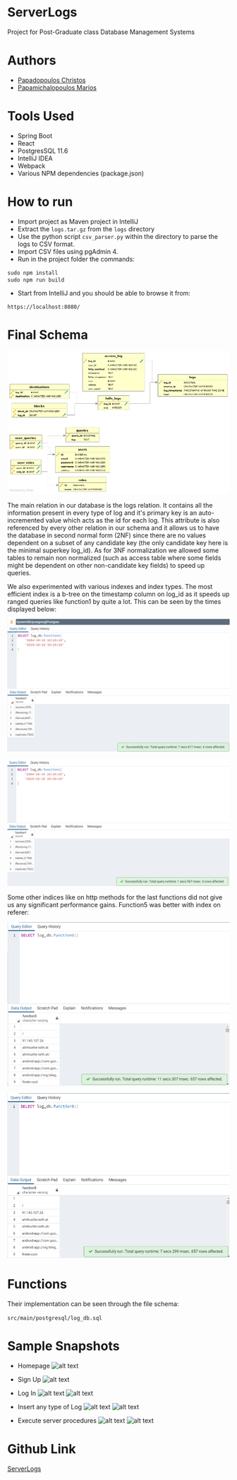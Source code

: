 # ServerLogs
Project for Post-Graduate class Database Management Systems

# Authors
- [Papadopoulos Christos](https://github.com/Christosc96)
- [Papamichalopoulos Marios](https://github.com/PapamichMarios)

# Tools Used
- Spring Boot 
- React
- PostgresSQL 11.6
- IntelliJ IDEA
- Webpack
- Various NPM dependencies (package.json)

# How to run
- Import project as Maven project in IntelliJ
- Extract the ```logs.tar.gz``` from the ```logs``` directory
- Use the python script ```csv_parser.py``` within the directory to parse the logs to CSV format.
- Import CSV files using pgAdmin 4.
- Run in the project folder the commands: 

```
sudo npm install
sudo npm run build
```

- Start from IntelliJ and you should be able to browse it from:
```
https://localhost:8080/
```

# Final Schema

![alt text](src/main/postgresql/log_db.jpg "DB Schema")

The main relation in our database is the logs relation. It contains all the information present in every type of log and
it's primary key is an auto-incremented value which acts as the id for each log. This attribute is also referenced by 
every other relation in our schema and it allows us to have the database in second normal form (2NF) since there are no values dependent
on a subset of any candidate key (the only candidate key here is the minimal superkey log_id). As for 3NF normalization we allowed some 
tables to remain non normalized (such as access table where some fields might be dependent on other non-candidate key fields) to speed 
up queries.

We also experimented with various indexes and index types. The most efficient index is a b-tree on the timestamp column on log_id as
it speeds up ranged queries like function1 by quite a lot.
This can be seen by the times displayed below:

![alt text](Wiki%20Photos/f1noin.png "Function1 without index")

![alt text](Wiki%20Photos/f1timein.png "Function1 with b-tree index on timestamp")

Some other indices like on http methods for the last functions did not give us any significant performance gains. Function5 was better 
with index on referer:

![alt text](Wiki%20Photos/f5noin.png "Function5 without index")

![alt text](Wiki%20Photos/f5btreerefin.png "Function5 with b-tree index on referer")

# Functions

Their implementation can be seen through the file schema:

```src/main/postgresql/log_db.sql```

# Sample Snapshots

- Homepage
![alt text](Wiki%20Photos/homepage.png "Homepage")

- Sign Up
![alt text](Wiki%20Photos/signup.png "Sign Up")

- Log In
![alt text](Wiki%20Photos/login.png "Log In")
![alt text](Wiki%20Photos/homepage_logged.png "Homepage Logged In")

- Insert any type of Log
![alt text](Wiki%20Photos/insert_log.png "Insert Log")
![alt text](Wiki%20Photos/insertion_example.png "Example of Insert")

- Execute server procedures
![alt text](Wiki%20Photos/procedure1_before.png "Procedure 1 Before Results")
![alt text](Wiki%20Photos/procedure1_after.png "Procedure 1 After Results")

# Github Link
[ServerLogs](https://github.com/PapamichMarios/ServerLogsDB)
